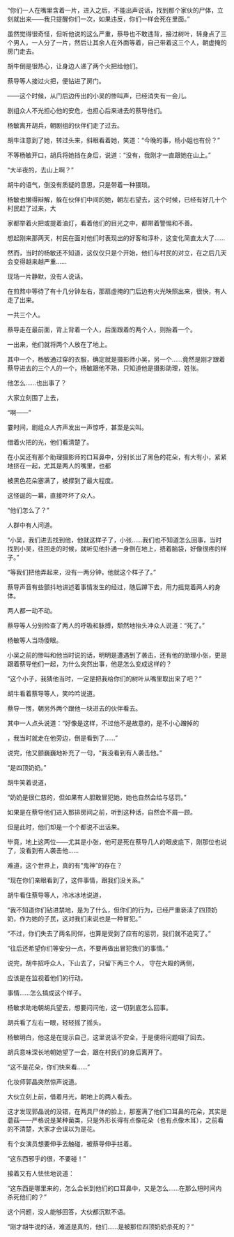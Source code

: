“你们一人在嘴里含着一片，进入之后，不能出声说话，找到那个家伙的尸体，立刻就出来——我只提醒你们一次，如果违反，你们一样会死在里面。”

虽然觉得很奇怪，但听他说的这么严重，蔡导也不敢违背，接过树叶，转身点了三个男人，一人分了一片，然后让其余人在外面等着，自己带着这三个人，朝虚掩的房门走去。

胡牛倒是很热心，让身边人递了两个火把给他们。

蔡导等人接过火把，便钻进了房门。

——这个时候，从门后边传出的小吴的惨叫声，已经消失有一会儿。

剧组众人不光担心他的安危，也担心后来进去的蔡导他们。

杨敏离开胡兵，朝剧组的伙伴们走了过去。

胡牛注意到了她，转过头来，斜眼看着她，笑道：“今晚的事，杨小姐也有份？”

不等杨敏开口，胡兵将她挡在身后，说道：“没有，我刚才一直跟她在山上。”

“大半夜的，去山上啊？”

胡牛的语气，倒没有质疑的意思，只是带着一种猥琐。

杨敏也懒得辩解，躲在伙伴们中间的她，朝左右望去，这个时候，已经有好几十个村民赶了过来，大

家都举着火把或提着油灯，看着他们的目光之中，都带着警惕和不善。

想起刚来那两天，村民在面对他们时表现出的好客和淳朴，这变化简直太大了……

然而，当时的杨敏还不知道，这仅仅只是个开始，他们与村民的对立，在之后几天会变得越来越严重……

现场一片静默，没有人说话。

在煎熬中等待了有十几分钟左右，那扇虚掩的门后边有火光映照出来，很快，有人走了出来。

一共三个人。

蔡导走在最前面，背上背着一个人，后面跟着的两个人，则抬着一个。

一出来，他们就将两个人放在了地上。

其中一个，杨敏通过穿的衣服，确定就是摄影师小吴，另一个……竟然是刚才跟着蔡导进去的三个人的一个，杨敏跟他不熟，只知道他是摄影助理，姓张。

他怎么……也出事了？

大家立刻围了上去，

“啊——”

霎时间，剧组众人齐声发出一声惊呼，甚至是尖叫。

借着火把的光，他们看清楚了。

在小吴还有那个助理摄影师的口耳鼻中，分别长出了黑色的花朵，有大有小，紧紧地挤在一起，尤其是两人的嘴里，也都

被黑色花朵塞满了，被撑到了最大程度。

这怪诞的一幕，直接吓坏了众人。

“他们怎么了？”

人群中有人问道。

“小吴，我们进去找到他，他就这样子了，小张……我们也不知道怎么回事，当时找到小吴，往回走的时候，就听见他扑通一身倒在地上，捂着脑袋，好像很疼的样子。”

“等我们把他弄起来，没有一两分钟，他就这个样子了。”

蔡导声音有些颤抖地讲述着事情发生的经过，随后蹲下去，用力摇晃着两人的身体。

两人都一动不动。

蔡导等人分别检查了两人的呼吸和脉搏，颓然地抬头冲众人说道：“死了。”

杨敏等人当场傻眼。

小吴之前的惨叫和他当时说的话，明明是遭遇到了袭击，还有他的助理小张，更是跟着蔡导他们一起，为什么突然出事，他是怎么变成这样的？

“这个小子，我猜他当时，一定是把我给你们的树叶从嘴里取出来了吧？”

胡牛看着蔡导等人，笑吟吟说道。

蔡导一愣，朝另外两个跟他一块进去的伙伴看去。

其中一人点头说道：“好像是这样，不过他不是故意的，是不小心蹭掉的

，我当时就走在他旁边，倒是看到了……”

说完，他又颤巍巍地补充了一句，“我没看到有人袭击他。”

“是四顶奶奶。”

胡牛笑着说道，

“奶奶是很仁慈的，但如果有人胆敢冒犯她，她也自然会给与惩罚。”

如果是在蔡导他们进入那排房间之前，听到这种话，自然会不屑一顾。

但是此时，他们却是一个个都说不出话来。

毕竟，地上这两位——尤其是小张，他可是死在蔡导几人的眼皮底下，刚那位也说了，没看到有人袭击他……

难道，这个世界上，真的有“鬼神”的存在？

“现在你们亲眼看到了，这件事情，跟我们没关系。”

胡牛看住蔡导等人，冷冰冰地说道，

“我不知道你们钻进禁地，是为了什么，但你们的行为，已经严重亵渎了四顶奶奶，作为她的子民，这对我们来说也是一种冒犯。”

“不过，你们失去了两名同伴，也算是受到了应有的惩罚，我们就不追究了。”

“往后还希望你们等安分一点，不要再做出冒犯我们的事情。”

说完，胡牛招呼众人，下山去了，只留下两三个人， 守在大殿的两侧，

应该是在监视着他们的行动。

事情……怎么搞成这个样子。

杨敏求助地朝胡兵望去，想要问问他，这一切到底怎么回事。

胡兵看了左右一眼，轻轻摇了摇头。

杨敏明白，他这是在提示自己，这里说话不安全，于是便将问题咽了回去。

胡兵意味深长地朝她望了一会，跟在村民们的身后离开了。

“这不是花朵，你们快来看……”

化妆师郭晶突然惊声说道。

大伙立刻上前，借着月光，朝地上的两人看去。

这才发现郭晶说的没错，在两具尸体的脸上，那塞满了他们口耳鼻的花朵，其实是蘑菇——严格说是某种菌类，只是外形长得有点像花朵（也有点像木耳），之前看的不清楚，大家才会误以为是花。

有个女演员想要伸手去触碰，被蔡导伸手拦着。

“这东西邪乎的很，不要碰！”

接着又有人怯怯地说道：

“这东西是哪里来的，怎么会长到他们的口耳鼻中，又是怎么……在那么短时间内杀死他们的？”

这个问题，没人能够回答，大伙都沉默不语。

“刚才胡牛说的话，难道是真的，他们……是被那位四顶奶奶杀死的？”
